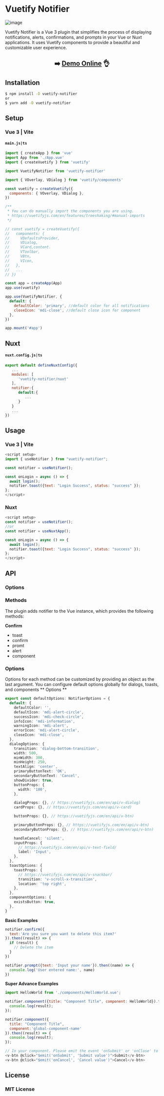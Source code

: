 # Vuetify Notifier

![image](https://user-images.githubusercontent.com/136077/230705147-849714e2-a50b-4118-9100-f14d6a82d2e9.png)

Vuetify Notifier is a Vue 3 plugin that simplifies the process of displaying notifications, alerts, confirmations, and prompts in your Vue or Nuxt applications. It uses Vuetify components to provide a beautiful and customizable user experience.

<h2 style="text-align: center;">
➡️ <a href="https://kieuminhcanh.github.io/vuetify-notifier" target="_blank">Demo Online</a> 👌
</h2>

## Installation

```sh
$ npm install -D vuetify-notifier
or
$ yarn add -D vuetify-notifier
```

## Setup

### Vue 3 | Vite

#### **`main.js|ts`**

```js
import { createApp } from 'vue'
import App from './App.vue'
import { createVuetify } from 'vuetify'

import VuetifyNotifier from 'vuetify-notifier'

import { VOverlay, VDialog } from 'vuetify/components'

const vuetify = createVuetify({
  components: { VOverlay, VDialog },
})

/**
 * You can do manually import the components you are using.
 * https://vuetifyjs.com/en/features/treeshaking/#manual-imports
 */

// const vuetify = createVuetify({
//   components: {
//     VDefaultsProvider,
//     VDialog,
//     VCard,content.
//     VToolbar,
//     VBtn,
//     VIcon,
//   },
//   ...
// })

const app = createApp(App)
app.use(vuetify)

app.use(VuetifyNotifier, {
  default: {
    defaultColor: 'primary', //default color for all notifications
    closeIcon: 'mdi-close', //default close icon for component
  },
})

app.mount('#app')
```

## Nuxt

#### **`nuxt.config.js|ts`**

```javascript
export default defineNuxtConfig({
   ...
   modules: [
      'vuetify-notifier/nuxt'
   ],
   notifier:{
      default:{
         ...
      }
   }
   ...
})
```

## Usage

### Vue 3 | Vite

```javascript
<script setup>
import { useNotifier } from "vuetify-notifier";

const notifier = useNotifier();

const onLogin = async () => {
  await login();
  notifier.toast({text: "Login Success", status: "success" });
};
</script>
```

### Nuxt

```javascript
<script setup>
const notifier = useNotifier();
//or
const notifier = useNuxtApp();

const onLogin = async () => {  
  await login();
  notifier.toast({text: "Login Success", status: "success" });  
};
</script>
```

## API

### Options

### Methods

The plugin adds notifier to the Vue instance, which provides the following methods:

**Confirm**

- toast
- confirm
- promt
- alert
- component

### Options

Options for each method can be customized by providing an object as the last argument. You can configure default options globally for dialogs, toasts, and components
** Options **

```typescript
export const defaultOptions: NotifierOptions = {
  default: {
    defaultColor: '',
    defaultIcon: 'mdi-alert-circle',
    successIcon: 'mdi-check-circle',
    infoIcon: 'mdi-information',
    warningIcon: 'mdi-alert',
    errorIcon: 'mdi-alert-circle',
    closeIcon: 'mdi-close',
  },
  dialogOptions: {
    transition: 'dialog-bottom-transition',
    width: 500,
    minWidth: 300,
    minHeight: 250,
    textAlign: 'center',
    primaryButtonText: 'OK',
    secondaryButtonText: 'Cancel',
    showDivider: true,
    buttonProps: {
      width: '100',
    },

    dialogProps: {}, // https://vuetifyjs.com/en/api/v-dialog)
    cardProps: {}, // https://vuetifyjs.com/en/api/v-card)

    buttonProps: {}, // https://vuetifyjs.com/en/api/v-btn)

    primaryButtonProps: {}, // https://vuetifyjs.com/en/api/v-btn)
    secondaryButtonProps: {}, // https://vuetifyjs.com/en/api/v-btn)

    handleCancel: 'silent',
    inputProps: {
      // https://vuetifyjs.com/en/api/v-text-field/
      label: 'Input',
    },
  },
  toastOptions: {
    toastProps: {
      // https://vuetifyjs.com/en/api/v-snackbar/
      transition: 'v-scroll-x-transition',
      location: 'top right',
    },
  },
  componentOptions: {
    existsButton: true,
  },
}
```

**Basic Examples**

```javascript
notifier.confirm({
  text:'Are you sure you want to delete this item?'
}).then((result) => {
  if (result) {
    // Delete the item
  }
})

notifier.prompt({text: 'Input your name'}).then((name) => {
  console.log('User entered name:', name)
})
```


**Super Advance Examples**

```javascript
import HelloWorld from './components/HelloWorld.vue';

notifier.component({title: "Component Title", component: HelloWorld}).then((result) => {
  console.log(result);
});

notifier.component({
  title: "Component Title", 
  component:'global-component-name'
}).then((result) => {
  console.log(result);
});

// In your component. Please emit the event 'onSubmit' or 'onClose' to close the dialog
<v-btn @click="$emit('onSubmit', 'Submit value')">Submit</v-btn>
<v-btn @click="$emit('onCancel', 'Cancel value')">Cancel</v-btn>

```

## License

### MIT License
